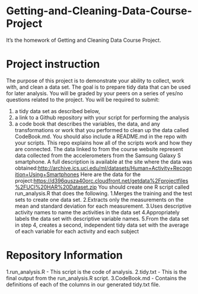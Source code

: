 # Getting-and-Cleaning-Data-Course-Project
 It’s the homework of Getting and Cleaning Data Course Project.
# Project instruction
The purpose of this project is to demonstrate your ability to collect, work with, and clean a data set. The goal is to prepare tidy data that can be used for later analysis. You will be graded by your peers on a series of yes/no questions related to the project. 
You will be required to submit: 
1) a tidy data set as described below, 
2) a link to a Github repository with your script for performing the analysis
3) a code book that describes the variables, the data, and any transformations or work that you performed to clean up the data called CodeBook.md. You should also include a README.md in the repo with your scripts. This repo explains how all of the scripts work and how they are connected.
The data linked to from the course website represent data collected from the accelerometers from the Samsung Galaxy S smartphone. A full description is available at the site where the data was obtained:http://archive.ics.uci.edu/ml/datasets/Human+Activity+Recognition+Using+Smartphones
Here are the data for the project:https://d396qusza40orc.cloudfront.net/getdata%2Fprojectfiles%2FUCI%20HAR%20Dataset.zip
You should create one R script called run_analysis.R that does the following.
     1.Merges the training and the test sets to create one data set.
     2.Extracts only the measurements on the mean and standard deviation for each measurement.
     3.Uses descriptive activity names to name the activities in the data set
     4.Appropriately labels the data set with descriptive variable names.
     5.From the data set in step 4, creates a second, independent tidy data set with the average of each variable for each activity and each subject
# Repository Information
1.run_analysis.R - This script is the code of analysis.
2.tidy.txt - This is the final output from the run_analysis.R script. 
3.CodeBook.md - Contains the definitions of each of the columns in our generated tidy.txt file.
